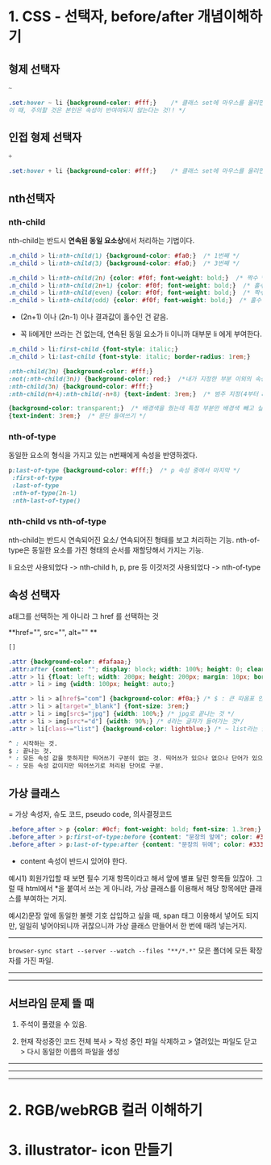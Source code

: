 # 1. CSS - 선택자, before/after 개념이해하기



## 	형제 선택자 

```css
~

.set:hover ~ li {background-color: #fff;}    /* 클래스 set에 마우스를 올리면(hover) 본인을 제외하고 그 아래 동생들에게 배경색 속성이 반영된다.
이 때, 주의할 것은 본인은 속성이 반여여되지 않는다는 것!! */

```



## 	인접 형제 선택자

```css
+

.set:hover + li {background-color: #fff;}    /* 클래스 set에 마우스를 올리면 바로 뒤에 동생만 배경색 속성이 반영된다. !!본인에게는 속성이 반영되지 않는다!! */
```



## 	nth선택자 

### nth-child

nth-child는 반드시 **연속된 동일 요소상**에서 처리하는 기법이다.

```css
.n_child > li:nth-child(1) {background-color: #fa0;}  /* 1번째 */
.n_child > li:nth-child(3) {background-color: #fa0;}  /* 3번째 */

.n_child > li:nth-child(2n) {color: #f0f; font-weight: bold;}  /* 짝수 */
.n_child > li:nth-child(2n+1) {color: #f0f; font-weight: bold;}  /* 홀수 */
.n_child > li:nth-child(even) {color: #f0f; font-weight: bold;}  /* 짝수 */
.n_child > li:nth-child(odd) {color: #f0f; font-weight: bold;}  /* 홀수 */
```

- (2n+1)  이나 (2n-1) 이나 결과값이 홀수인 건 같음.


- 꼭 li에게만 쓰라는 건 없는데, 연속된 동일 요소가 li 이니까 대부분 li 에게 부여한다.

```css
.n_child > li:first-child {font-style: italic;}
.n_child > li:last-child {font-style: italic; border-radius: 1rem;}
```

```css
:nth-child(3n) {background-color: #fff;}
:not(:nth-child(3n)) {background-color: red;}  /*내가 지정한 부분 이외의 속성을 부여*/
:nth-child(3n) {background-color: #fff;}
:nth-child(n+4):nth-child(-n+8) {text-indent: 3rem;}  /* 범주 지정(4부터 8까지) */

{background-color: transparent;}  /* 배경색을 줬는데 특정 부분만 배경색 빼고 싶을 때의 속성 */
{text-indent: 3rem;}  /* 문단 들여쓰기 */

```



### nth-of-type

동일한 요소의 형식을 가지고 있는 n번째에게 속성을 반영하겠다.

```css
p:last-of-type {background-color: #fff;}  /* p 속성 중에서 마지막 */
 :first-of-type
 :last-of-type
 :nth-of-type(2n-1)
 :nth-last-of-type()
```



### nth-child   vs  nth-of-type

nth-child는 반드시 연속되어진 요소/ 연속되어진 형태를 보고 처리하는 기능.
nth-of-type은 동일한 요소를 가진 형태의 순서를 재할당해서 가지는 기능.

li 요소만 사용되었다 -> nth-child
h, p, pre 등 이것저것 사용되었다 -> nth-of-type





## 	속성 선택자

a태그를 선택하는 게 아니라 그 href 를 선택하는 것

**href="", src="", alt="" **

```css
[]

.attr {background-color: #fafaaa;}
.attr:after {content: ""; display: block; width: 100%; height: 0; clear: both;}
.attr > li {float: left; width: 200px; height: 200px; margin: 10px; border: 1px solid #333; }
.attr > li > img {width: 100px; height: auto;}

.attr > li > a[href$="com"] {background-color: #f0a;} /* $ : 큰 따옴표 안에 내용으로 끝나는 것*/
.attr > li > a[target="_blank"] {font-size: 3rem;}
.attr > li > img[src$="jpg"] {width: 100%;} /* jpg로 끝나는 것 */
.attr > li > img[src*="d"] {width: 90%;} /* d라는 글자가 들어가는 것*/
.attr > li[class~="list"] {background-color: lightblue;} /* ~ list라는 글자가 들어가는 것 */
```

```css
^ : 시작하는 것.
$ : 끝나는 것.
* : 모든 속성 값을 뜻하지만 띄어쓰기 구분이 없는 것. 띄어쓰가 있으나 없으나 단어가 있으면 다.
~ : 모든 속성 값이지만 띄어쓰기로 처리된 단어로 구분. 
```





## 가상 클래스

= 가상 속성자, 슈도 코드, pseudo code, 의사결정코드

```css
.before_after > p {color: #0cf; font-weight: bold; font-size: 1.3rem;}
.before_after > p:first-of-type:before {content: "문장의 앞에"; color: #333;}  /* content 속성이 반드시 있어야 한다. */
.before_after > p:last-of-type:after {content: "문장의 뒤에"; color: #333;}
```

- content 속성이 반드시 있어야 한다.

예시1) 회원가입할 때 보면 필수 기재 항목이라고 해서 앞에 별표 달린 항목들 있잖아. 그럴 때 html에서 *을 붙여서 쓰는 게 아니라, 가상 클래스를 이용해서 해당 항목에만 클래스를 부여하는 거지.

예시2)문장 앞에 동일한 불렛 기호 삽입하고 싶을 때, span 태그 이용해서 넣어도 되지만, 일일히 넣어야되니까 귀찮으니까 가상 클래스 만들어서 한 번에 때려 넣는거지.











---

```browser-sync start --server --watch --files "**/*.*"```
모은 폴더에 모든 확장자를 가진 파일.

---

---

## 서브라임 문제 뜰 때

1. 주석이 풀렸을 수 있음.

2. 현재 작성중인 코드 전체 복사 > 작성 중인 파일 삭제하고 > 열려있는 파일도 닫고 > 다시 동일한 이름의 파일을 생성
---







---

---



# 2. RGB/webRGB 컬러 이해하기 







# 3. illustrator- icon 만들기



# 